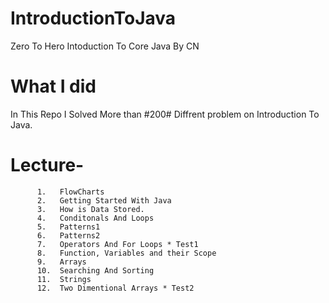 # IntroductionToJava
Zero To Hero Intoduction To Core Java By CN

# What I did

In This Repo I Solved More than #200# Diffrent problem on Introduction To Java.

# Lecture-
          1.   FlowCharts
          2.   Getting Started With Java
          3.   How is Data Stored.
          4.   Conditonals And Loops
          5.   Patterns1 
          6.   Patterns2
          7.   Operators And For Loops * Test1
          8.   Function, Variables and their Scope
          9.   Arrays
          10.  Searching And Sorting
          11.  Strings
          12.  Two Dimentional Arrays * Test2
          

